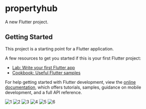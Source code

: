 # propertyhub

A new Flutter project.

## Getting Started

This project is a starting point for a Flutter application.

A few resources to get you started if this is your first Flutter project:

- [Lab: Write your first Flutter app](https://docs.flutter.dev/get-started/codelab)
- [Cookbook: Useful Flutter samples](https://docs.flutter.dev/cookbook)

For help getting started with Flutter development, view the
[online documentation](https://docs.flutter.dev/), which offers tutorials,
samples, guidance on mobile development, and a full API reference.


![1](https://github.com/Bhautik-Dev/propertyhub/assets/157471149/97f23c1c-5231-43bc-8d54-5e306220688b)
![2](https://github.com/Bhautik-Dev/propertyhub/assets/157471149/f30b6e01-dd6e-4771-8b27-659aedb70052)
![3](https://github.com/Bhautik-Dev/propertyhub/assets/157471149/654771fc-da86-4f3a-b162-8e4a5a45c59a)
![4](https://github.com/Bhautik-Dev/propertyhub/assets/157471149/39000255-b4b6-4aaf-a927-71abdbe77060)
![5](https://github.com/Bhautik-Dev/propertyhub/assets/157471149/7edddaba-32d6-4bc2-9c8f-ea0ee2aad0da)
![6](https://github.com/Bhautik-Dev/propertyhub/assets/157471149/669d7245-508c-46d7-a6cd-27ccf69297f4)
